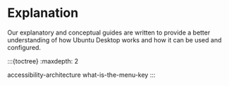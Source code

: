 # Explanation

Our explanatory and conceptual guides are written to provide a better understanding of how Ubuntu Desktop works and how it can be used and configured.

:::{toctree}
:maxdepth: 2

accessibility-architecture
what-is-the-menu-key
:::
